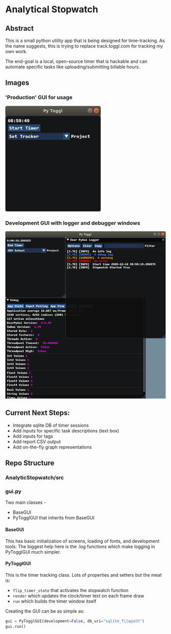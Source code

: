 # Analytical Stopwatch

## Abstract

This is a small python utility app that is being designed for time-tracking. As the name suggests, this is trying to replace track.toggl.com for tracking my own work.

The end-goal is a local, open-source timer that is hackable and can automate specific tasks like uploading/submitting billable hours.

## Images
### 'Production' GUI for usage
![Productions View](./repo_resources/non_development.png)
### Development GUI with logger and debugger windows
![Development View](./repo_resources/development_mode.png)

## Current Next Steps:
* Integrate sqlite DB of timer sessions
* Add inputs for specific task descriptions (text box)
* Add inputs for tags
* Add report CSV output
* Add on-the-fly graph representations

## Repo Structure

### AnalyticStopwatch/src

### gui.py
Two main classes - 
* BaseGUI 
* PyTogglGUI that inherits from BaseGUI

#### BaseGUI
This has basic initialization of screens, loading of fonts, and development tools. The biggest help here is the .log functions which make logging in PyTogglGUI much simpler.

#### PyTogglGUI
This is the timer tracking class. Lots of properties and setters but the meat is:
* `flip_timer_state` that activates the stopwatch function
* `render` which updates the clock/timer text on each frame draw
* `run` which builds the timer window itself

Creating the GUI can be as simple as:
```python
gui = PyTogglGUI(development=False, db_uri="sqlite_filepath")
gui.run()
```